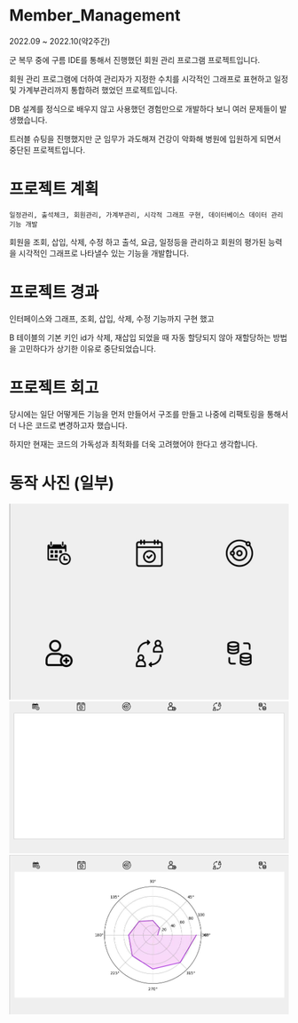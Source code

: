 # Member_Management
2022.09 ~ 2022.10(약2주간) 

군 복무 중에 구름 IDE를 통해서 진행했던 회원 관리 프로그램 프로젝트입니다.

회원 관리 프로그램에 더하여 관리자가 지정한 수치를 시각적인 그래프로 표현하고 일정 및 가계부관리까지 통합하려 했었던 프로젝트입니다.

DB 설계를 정식으로 배우지 않고 사용했던 경험만으로 개발하다 보니 여러 문제들이 발생했습니다. 

트러블 슈팅을 진행했지만 군 임무가 과도해져 건강이 악화해 병원에 입원하게 되면서 중단된 프로젝트입니다.

# 프로젝트 계획

`일정관리, 출석체크, 회원관리, 가계부관리, 시각적 그래프 구현, 데이터베이스 데이터 관리 기능 개발`

회원을 조회, 삽입, 삭제, 수정 하고 출석, 요금, 일정등을 관리하고 회원의 평가된 능력을 시각적인 그래프로 나타낼수 있는 기능을 개발합니다.

# 프로젝트 경과

인터페이스와 그래프, 조회, 삽입, 삭제, 수정 기능까지 구현 했고

B 테이블의 기본 키인 id가 삭제, 재삽입 되었을 때 자동 할당되지 않아 재할당하는 방법을 고민하다가 상기한 이유로 중단되었습니다.

# 프로젝트 회고

당시에는 일단 어떻게든 기능을 먼저 만들어서 구조를 만들고 나중에 리팩토링을 통해서 더 나은 코드로 변경하고자 했습니다.

하지만 현재는 코드의 가독성과 최적화를 더욱 고려했어야 한다고 생각합니다.

# 동작 사진 (일부)
<img src= img/member.png>
<img src= img/member1.PNG>
<img src= img/member2.PNG>
